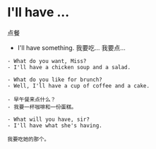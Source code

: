 # I'll have ...
点餐 

* I'll have something. 我要吃... 我要点...

```
- What do you want, Miss?
- I'll have a chicken soup and a salad.

- What do you like for brunch?
- Well, I'll have a cup of coffee and a cake.

- 早午餐来点什么？
- 我要一杯咖啡和一份蛋糕。

- What will you have, sir?
- I'll have what she's having.

我要吃她的那个。
```